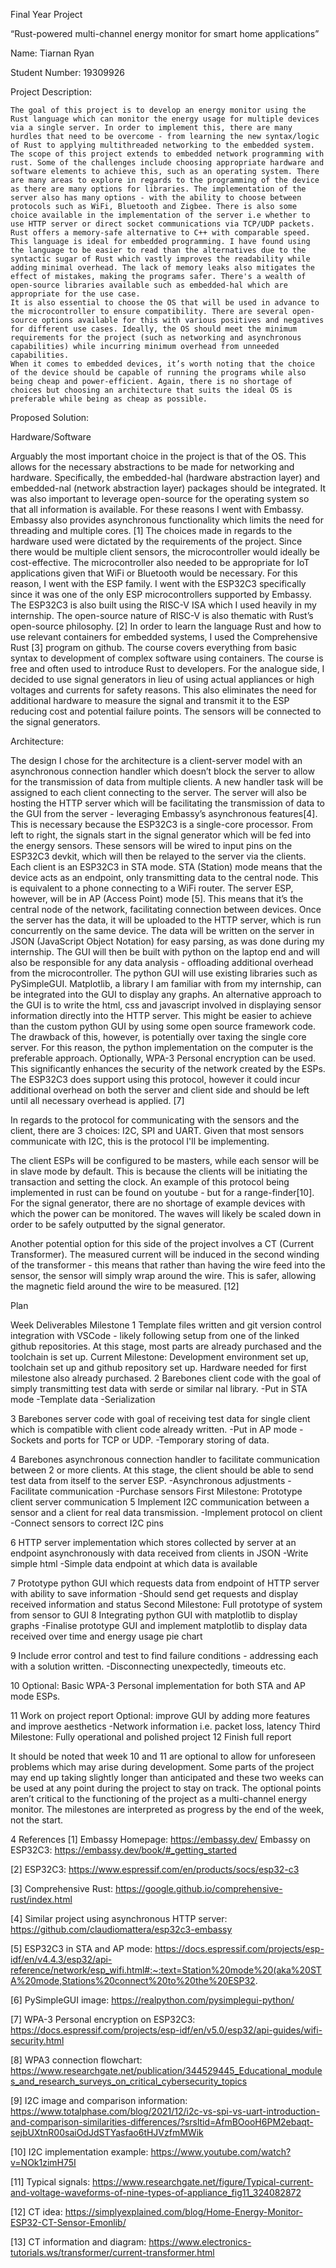  
Final Year Project

“Rust-powered multi-channel energy monitor for smart home applications”

Name: Tiarnan Ryan

Student Number: 19309926

Project Description: 

	The goal of this project is to develop an energy monitor using the Rust language which can monitor the energy usage for multiple devices via a single server. In order to implement this, there are many hurdles that need to be overcome - from learning the new syntax/logic of Rust to applying multithreaded networking to the embedded system. The scope of this project extends to embedded network programming with rust. Some of the challenges include choosing appropriate hardware and software elements to achieve this, such as an operating system. There are many areas to explore in regards to the programming of the device as there are many options for libraries. The implementation of the server also has many options - with the ability to choose between protocols such as WiFi, Bluetooth and Zigbee. There is also some choice available in the implementation of the server i.e whether to use HTTP server or direct socket communications via TCP/UDP packets.
	Rust offers a memory-safe alternative to C++ with comparable speed. This language is ideal for embedded programming. I have found using the language to be easier to read than the alternatives due to the syntactic sugar of Rust which vastly improves the readability while adding minimal overhead. The lack of memory leaks also mitigates the effect of mistakes, making the programs safer. There's a wealth of open-source libraries available such as embedded-hal which are appropriate for the use case. 
	It is also essential to choose the OS that will be used in advance to the microcontroller to ensure compatibility. There are several open-source options available for this with various positives and negatives for different use cases. Ideally, the OS should meet the minimum requirements for the project (such as networking and asynchronous capabilities) while incurring minimum overhead from unneeded capabilities.
	When it comes to embedded devices, it’s worth noting that the choice of the device should be capable of running the programs while also being cheap and power-efficient. Again, there is no shortage of choices but choosing an architecture that suits the ideal OS is preferable while being as cheap as possible.




Proposed Solution:

Hardware/Software 

Arguably the most important choice in the project is that of the OS. This allows for the necessary abstractions to be made for networking and hardware. Specifically, the embedded-hal (hardware abstraction layer) and embedded-nal (network abstraction layer) packages should be integrated. It was also important to leverage open-source for the operating system so that all information is available. For these reasons I went with Embassy. Embassy also provides asynchronous functionality which limits the need for threading and multiple cores. [1]
	The choices made in regards to the hardware used were dictated by the requirements of the project. Since there would be multiple client sensors, the microcontroller would ideally be cost-effective. The microcontroller also needed to be appropriate for IoT applications given that WiFi or Bluetooth would be necessary. For this reason, I went with the ESP family. I went with the ESP32C3 specifically since it was one of the only ESP microcontrollers supported by Embassy. The ESP32C3 is also built using the RISC-V ISA which I used heavily in my internship. The open-source nature of RISC-V is also thematic with Rust’s open-source philosophy. [2]
	In order to learn the language Rust and how to use relevant containers for embedded systems, I used the Comprehensive Rust [3] program on github. The course covers everything from basic syntax to development of complex software using containers. The course is free and often used to introduce Rust to developers. 
	For the analogue side, I decided to use signal generators in lieu of using actual appliances or high voltages and currents for safety reasons. This also eliminates the need for additional hardware to measure the signal and transmit it to the ESP reducing cost and potential failure points. The sensors will be connected to the signal generators.


Architecture:

The design I chose for the architecture is a client-server model with an asynchronous connection handler which doesn’t block the server to allow for the transmission of data from multiple clients. A new handler task will be assigned to each client connecting to the server. The server will also be hosting the HTTP server which will be facilitating the transmission of data to the GUI from the server - leveraging Embassy’s asynchronous features[4]. This is necessary because the ESP32C3 is a single-core processor.
	From left to right, the signals start in the signal generator which will be fed into the energy sensors. These sensors will be wired to input pins on the ESP32C3 devkit, which will then be relayed to the server via the clients. Each client is an ESP32C3 in STA mode. STA (Station) mode means that the device acts as an endpoint, only transmitting data to the central node. This is equivalent to a phone connecting to a WiFi router. The server ESP, however, will be in AP (Access Point) mode [5]. This means that it’s the central node of the network, facilitating connection between devices. Once the server has the data, it will be uploaded to the HTTP server, which is run concurrently on the same device. The data will be written on the server in JSON (JavaScript Object Notation) for easy parsing, as was done during my internship. The GUI will then be built with python on the laptop end and will also be responsible for any data analysis - offloading additional overhead from the microcontroller. The python GUI will use existing libraries such as PySimpleGUI. Matplotlib, a library I am familiar with from my internship, can be integrated into the GUI to display any graphs.
	An alternative approach to the GUI is to write the html, css and javascript involved in displaying sensor information directly into the HTTP server. This might be easier to achieve than the custom python GUI by using some open source framework code. The drawback of this, however, is potentially over taxing the single core server. For this reason, the python implementation on the computer is the preferable approach.
Optionally, WPA-3 Personal encryption can be used. This significantly enhances the security of the network created by the ESPs. The ESP32C3 does support using this protocol, however it could incur additional overhead on both the server and client side and should be left until all necessary overhead is applied. [7]



In regards to the protocol for communicating with the sensors and the client, there are 3 choices: I2C, SPI and UART. Given that most sensors communicate with I2C, this is the protocol I'll be implementing.


The client ESPs will be configured to be masters, while each sensor will be in slave mode by default. This is because the clients will be initiating the transaction and setting the clock. An example of this protocol being implemented in rust can be found on youtube - but for a range-finder[10].
For the signal generator, there are no shortage of example devices with which the power can be monitored. The waves will likely be scaled down in order to be safely outputted by the signal generator.


Another potential option for this side of the project involves a CT (Current Transformer). The measured current will be induced in the second winding of the transformer - this means that rather than having the wire feed into the sensor, the sensor will simply wrap around the wire. This is safer, allowing the magnetic field around the wire to be measured. [12]




Plan


Week
Deliverables
Milestone
1
Template files written and git version control integration with VSCode - likely following setup from one of the linked github repositories. At this stage, most parts are already purchased and the toolchain is set up.
Current Milestone: 
Development environment set up, toolchain set up and github repository set up. Hardware needed for first milestone also already purchased.
2
Barebones client code with the goal of simply transmitting test data with serde or similar nal library. 
-Put in STA mode
-Template data
-Serialization


3
Barebones server code with goal of receiving test data for single client which is compatible with client code already written.
-Put in AP mode
-Sockets and ports for TCP or UDP.
-Temporary storing of data.


4
Barebones asynchronous connection handler to facilitate communication between 2 or more clients. At this stage, the client should be able to send test data from itself to the server ESP.
-Asynchronous adjustments
-Facilitate communication
-Purchase sensors
First Milestone:
Prototype client server communication
5
Implement I2C communication between a sensor and a client for real data transmission.
-Implement protocol on client
-Connect sensors to correct I2C pins


6
HTTP server implementation which stores collected by server at an endpoint asynchronously with data received from clients in JSON
-Write simple html
-Simple data endpoint at which data is available


7
Prototype python GUI which requests data from endpoint of HTTP server with ability to save information
-Should send get requests and display received information and status
Second Milestone:
Full prototype of system from sensor to GUI
8
Integrating python GUI with matplotlib to display graphs
-Finalise prototype GUI and implement matplotlib to display data received over time and energy usage pie chart


9
Include error control and test to find failure conditions - addressing each with a solution written.
-Disconnecting unexpectedly, timeouts etc.


10
Optional: Basic WPA-3 Personal implementation for both STA and AP mode ESPs.


11
Work on project report
Optional: improve GUI by adding more features and improve aesthetics
-Network information i.e. packet loss, latency
Third Milestone:
Fully operational and polished project
12
Finish full report




It should be noted that week 10 and 11 are optional to allow for unforeseen problems which may arise during development. Some parts of the project may end up taking slightly longer than anticipated and these two weeks can be used at any point during the project to stay on track. The optional points aren’t critical to the functioning of the project as a multi-channel energy monitor. The milestones are interpreted as progress by the end of the week, not the start.

4      References
[1] 	Embassy Homepage: 
https://embassy.dev/ 
Embassy on ESP32C3:
https://embassy.dev/book/#_getting_started

[2]	ESP32C3:
https://www.espressif.com/en/products/socs/esp32-c3

[3]	Comprehensive Rust: 
https://google.github.io/comprehensive-rust/index.html

[4]	Similar project using asynchronous HTTP server:
https://github.com/claudiomattera/esp32c3-embassy

[5]	ESP32C3 in STA and AP mode:
https://docs.espressif.com/projects/esp-idf/en/v4.4.3/esp32/api-reference/network/esp_wifi.html#:~:text=Station%20mode%20(aka%20STA%20mode,Stations%20connect%20to%20the%20ESP32.

[6]	PySimpleGUI image: 
	https://realpython.com/pysimplegui-python/

[7]	WPA-3 Personal encryption on ESP32C3:
https://docs.espressif.com/projects/esp-idf/en/v5.0/esp32/api-guides/wifi-security.html

[8]	WPA3 connection flowchart: 
https://www.researchgate.net/publication/344529445_Educational_modules_and_research_surveys_on_critical_cybersecurity_topics

[9]	I2C image and comparison information: 
https://www.totalphase.com/blog/2021/12/i2c-vs-spi-vs-uart-introduction-and-comparison-similarities-differences/?srsltid=AfmBOooH6PM2ebaqt-sejbUXtnR00saiOdJdSTYasfao6tHJVzfmMWik

[10]	I2C implementation example:
	https://www.youtube.com/watch?v=NOk1zimH75I

[11]	Typical signals: 
https://www.researchgate.net/figure/Typical-current-and-voltage-waveforms-of-nine-types-of-appliance_fig11_324082872

[12]	CT idea: 
https://simplyexplained.com/blog/Home-Energy-Monitor-ESP32-CT-Sensor-Emonlib/

[13]	CT information and diagram: 
	https://www.electronics-tutorials.ws/transformer/current-transformer.html
